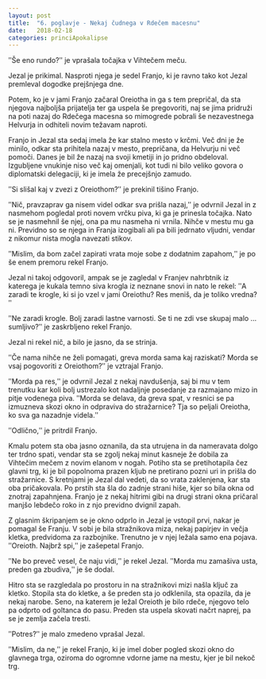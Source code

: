 ```yaml
---
layout: post
title:  "6. poglavje - Nekaj čudnega v Rdečem macesnu"
date:   2018-02-18
categories: princiApokalipse
---
```

ʺŠe eno rundo?ʺ je vprašala točajka v Vihtečem meču.

Jezal je prikimal. Nasproti njega je sedel Franjo, ki je ravno tako kot Jezal premleval dogodke prejšnjega dne.

Potem, ko je v jami Franjo začaral Oreiotha in ga s tem prepričal, da sta njegova najboljša prijatelja ter ga uspela še pregovoriti, naj se jima pridruži na poti nazaj do Rdečega macesna so mimogrede pobrali še nezavestnega Helvurja in odhiteli novim težavam naproti.

Franjo in Jezal sta sedaj imela že kar stalno mesto v krčmi. Več dni je že minilo, odkar sta prihitela nazaj v mesto, prepričana, da Helvurju ni več pomoči. Danes je bil že nazaj na svoji kmetiji in jo pridno obdeloval. Izgubljene vnukinje niso več kaj omenjali, kot tudi ni bilo veliko govora o diplomatski delegaciji, ki je imela že precejšnjo zamudo.

ʺSi slišal kaj v zvezi z Oreiothom?ʺ je prekinil tišino Franjo.

ʺNič, pravzaprav ga nisem videl odkar sva prišla nazaj,ʺ je odvrnil Jezal in z nasmehom pogledal proti novem vrčku piva, ki ga je prinesla točajka. Nato se je nasmehnil še njej, ona pa mu nasmeha ni vrnila. Nihče v mestu mu ga ni. Previdno so se njega in Franja izogibali ali pa bili jedrnato vljudni, vendar z nikomur nista mogla navezati stikov.

ʺMislim, da bom začel zapirati vrata moje sobe z dodatnim zapahom,ʺ je po še enem premoru rekel Franjo.

Jezal ni takoj odgovoril, ampak se je zagledal v Franjev nahrbtnik iz katerega je kukala temno siva krogla iz neznane snovi in nato le rekel: ʺA zaradi te krogle, ki si jo vzel v jami Oreiothu? Res meniš, da je toliko vredna?ʺ

ʺNe zaradi krogle. Bolj zaradi lastne varnosti. Se ti ne zdi vse skupaj malo … sumljivo?ʺ je zaskrbljeno rekel Franjo.

Jezal ni rekel nič, a bilo je jasno, da se strinja.

ʺČe nama nihče ne želi pomagati, greva morda sama kaj raziskati? Morda se vsaj pogovoriti z Oreiothom?ʺ je vztrajal Franjo.

ʺMorda pa res,ʺ je odvrnil Jezal z nekaj navdušenja, saj bi mu v tem trenutku kar koli bolj ustrezalo kot nadaljnje posedanje za razmajano mizo in pitje vodenega piva. ʺMorda se delava, da greva spat, v resnici se pa izmuzneva skozi okno in odpraviva do stražarnice? Tja so peljali Oreiotha, ko sva ga nazadnje videla.ʺ

ʺOdlično,ʺ je pritrdil Franjo.

Kmalu potem sta oba jasno oznanila, da sta utrujena in da nameravata dolgo ter trdno spati, vendar sta se zgolj nekaj minut kasneje že dobila za Vihtečim mečem z novim elanom v nogah. Potiho sta se pretihotapila čez glavni trg, ki je bil popolnoma prazen kljub ne pretirano pozni uri in prišla do stražarnice. S kretnjami je Jezal dal vedeti, da so vrata zaklenjena, kar sta oba pričakovala. Po prstih sta šla do zadnje strani hiše, kjer so bila okna od znotraj zapahnjena. Franjo je z nekaj hitrimi gibi na drugi strani okna pričaral manjšo lebdečo roko in z njo previdno dvignil zapah.

Z glasnim škripanjem se je okno odprlo in Jezal je vstopil prvi, nakar je pomagal še Franju. V sobi je bila stražnikova miza, nekaj papirjev in večja kletka, predvidoma za razbojnike. Trenutno je v njej ležala samo ena pojava.
ʺOreioth. Najbrž spi,ʺ je zašepetal Franjo.

ʺNe bo preveč vesel, če naju vidi,ʺ je rekel Jezal. ʺMorda mu zamašiva usta, preden ga zbudiva,ʺ je še dodal.

Hitro sta se razgledala po prostoru in na stražnikovi mizi našla ključ za kletko. Stopila sta do kletke, a še preden sta jo odklenila, sta opazila, da je nekaj narobe. Seno, na katerem je ležal Oreioth je bilo rdeče, njegovo telo pa odprto od goltanca do pasu. Preden sta uspela skovati načrt naprej, pa se je zemlja začela tresti.

ʺPotres?ʺ je malo zmedeno vprašal Jezal.

ʺMislim, da ne,ʺ je rekel Franjo, ki je imel dober pogled skozi okno do glavnega trga, oziroma do ogromne vdorne jame na mestu, kjer je bil nekoč trg.